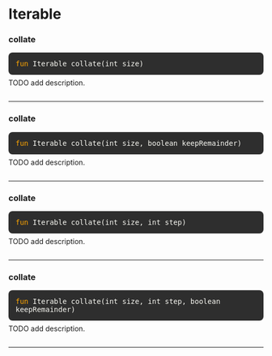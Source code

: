 # Iterable

### collate
<div style="background-color: #2e2e2e; padding: 1em; border-radius: 8px; margin-bottom: 1em; color: #f8f8f2; font-family: monospace;">
<code style="all: unset; font-family: monospace; color: inherit;">
<span style='color: orange;'>fun</span> Iterable collate(int size)</code>
</div>
<p style="margin-top: -0.5em; margin-bottom: 2em;">
TODO add description.
</p>

---

### collate
<div style="background-color: #2e2e2e; padding: 1em; border-radius: 8px; margin-bottom: 1em; color: #f8f8f2; font-family: monospace;">
<code style="all: unset; font-family: monospace; color: inherit;">
<span style='color: orange;'>fun</span> Iterable collate(int size, boolean keepRemainder)</code>
</div>
<p style="margin-top: -0.5em; margin-bottom: 2em;">
TODO add description.
</p>

---

### collate
<div style="background-color: #2e2e2e; padding: 1em; border-radius: 8px; margin-bottom: 1em; color: #f8f8f2; font-family: monospace;">
<code style="all: unset; font-family: monospace; color: inherit;">
<span style='color: orange;'>fun</span> Iterable collate(int size, int step)</code>
</div>
<p style="margin-top: -0.5em; margin-bottom: 2em;">
TODO add description.
</p>

---

### collate
<div style="background-color: #2e2e2e; padding: 1em; border-radius: 8px; margin-bottom: 1em; color: #f8f8f2; font-family: monospace;">
<code style="all: unset; font-family: monospace; color: inherit;">
<span style='color: orange;'>fun</span> Iterable collate(int size, int step, boolean keepRemainder)</code>
</div>
<p style="margin-top: -0.5em; margin-bottom: 2em;">
TODO add description.
</p>

---

